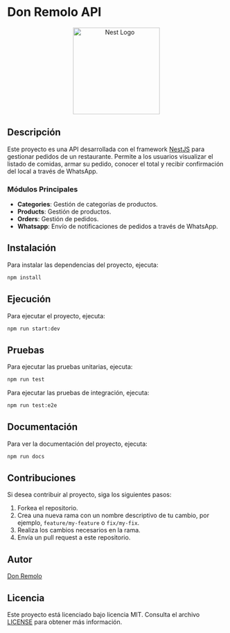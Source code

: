 # Don Remolo API

<p align="center">
  <a href="http://nestjs.com/" target="blank"><img src="https://nestjs.com/img/logo-small.svg" width="200" alt="Nest Logo" /></a>
</p>

## Descripción

Este proyecto es una API desarrollada con el framework [NestJS](https://nestjs.com/) para gestionar pedidos de un restaurante. Permite a los usuarios visualizar el listado de comidas, armar su pedido, conocer el total y recibir confirmación del local a través de WhatsApp.

### Módulos Principales

- **Categories**: Gestión de categorías de productos.
- **Products**: Gestión de productos.
- **Orders**: Gestión de pedidos.
- **Whatsapp**: Envío de notificaciones de pedidos a través de WhatsApp.

## Instalación

Para instalar las dependencias del proyecto, ejecuta:

```bash
npm install
```

## Ejecución

Para ejecutar el proyecto, ejecuta:

```bash
npm run start:dev
```

## Pruebas

Para ejecutar las pruebas unitarias, ejecuta:

```bash
npm run test
```

Para ejecutar las pruebas de integración, ejecuta:

```bash
npm run test:e2e
```

## Documentación

Para ver la documentación del proyecto, ejecuta:

```bash
npm run docs
```

## Contribuciones

Si desea contribuir al proyecto, siga los siguientes pasos:

1. Forkea el repositorio.
2. Crea una nueva rama con un nombre descriptivo de tu cambio, por ejemplo, `feature/my-feature` o `fix/my-fix`.
3. Realiza los cambios necesarios en la rama.
4. Envía un pull request a este repositorio.

## Autor

[Don Remolo](https://github.com/donremolo)

## Licencia

Este proyecto está licenciado bajo licencia MIT. Consulta el archivo [LICENSE](LICENSE) para obtener más información.
